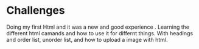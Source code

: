 # Challenges
Doing my first Html and it was a new and good experience . Learning the different html camands and how to use it for differnt things. With headings and order list, unorder list, and how to upload a image with html.
